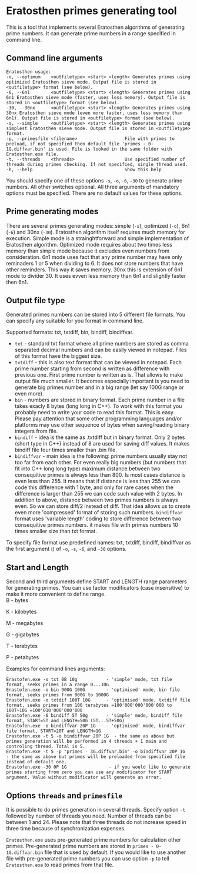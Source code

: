 # Eratosthen primes generating tool
This is a tool that implements several Eratosthen algorithms of generating prime numbers.
It can generate prime numbers in a range specified in command line.

## Command line arguments
```
Eratosthen usage:
-o, --optimum    <outfiletype> <start> <length> Generates primes using optimized Eratosthen sieve mode. Output file is stored in <outfiletype> format (see below).
-6, --6n1        <outfiletype> <start> <length> Generates primes using 6n1 Eratosthen sieve mode (faster, uses less memory). Output file is stored in <outfiletype> format (see below).
-30, --30nx      <outfiletype> <start> <length> Generates primes using 30nx Eratosthen sieve mode (even more faster, uses less memory than 6n1). Output file is stored in <outfiletype> format (see below).
-s, --simple     <outfiletype> <start> <length> Generates primes using simplest Eratosthen sieve mode. Output file is stored in <outfiletype> format.
-p, --primesfile <filename>                  File with primes to preload, if not specified then default file 'primes - 0-1G.diffvar.bin' is used. File is looked in the same folder with Eratosthen.exe file.
-t, --threads    <threads>                   Use specified number of threads during primes checking. If not specified, single thread used. 
-h, --help                                   Show this help
```
You should specify one of these options ```-s```, ```-o```, ```-6```, ```-30``` to generate prime numbers. All other switches optional.
All three arguments of mandatory options must be specified. There are no default values for these options.

## Prime generating modes
There are several primes generating modes: simple (```-s```), optimized (```-o```), 6n1 (```-6```) and 30nx (```-30```).
Eratosthen algorithm itself requires much memory for execution.
Simple mode is a strainghtforward and simple implementation of Eratosthen algorithm.
Optimized mode requires about two times less memory than simple mode because it excludes even numbers from consideration.
6n1 mode uses fact that any prime number may have only reminaders 1 or 5 when dividing to 6. It does not store numbers that have other reminders. This way it saves memory.
30nx this is extension of 6n1 mode to divider 30. It uses evven less memory than 6n1 and slightly faster then 6n1.

## Output file type
Generated primes numbers can be stored into 5 different file formats. 
You can specify any suitable for you format in command line.

Supported formats: txt, txtdiff, bin, bindiff, bindiffvar.
- ```txt``` - standard txt format where all prime numbers are stored as comma separated decimal numbers and can be easily viewed in notepad. Files of this format have the biggest size.
- ```txtdiff``` - this is also text format that can be viewed in notepad. Each prime number starting from second is written as difference with previous one. First prime number is written as is. 
That allows to make output file much smaller. It becomes especially important is you need to generate big primes number and in a big range (let say 100G range or even more).
- ```bin``` - numbers are stored in binary format. Each prime number in a file takes exacly 8 bytes (long long in C++). To work with this format you probably need to write your code to read this format. This is easy. 
Please pay attention that some other programming languages and/or platforms may use other sequence of bytes when saving/reading binary integers from file. 
- ```bindiff``` - idea is the same as .txtdiff but in binary format. Only 2 bytes (short type in C++) instead of 8 are used for saving diff values. It makes bindiff file four times smaller than .bin file.
- ```bindiffvar``` - main idea is the following: prime numbers usually stay not too far from each other. For even really big numbers (but numbers that fit into C++ long long type) maximum distance between two consequitive primes is always less than 800. 
Is most cases distance is even less than 255. It means that if distance is less than 255 we can code this difference with 1 byte, and only for rare cases when the difference is larger than 255 we can code such value with 2 bytes. 
In addition to above, distance between two primes numbers is always even. So we can store diff/2 instead of diff. 
That idea allows us to create even more 'compressed' format of storing such numbers. ```bindiffvar``` format uses 'variable length' coding to store difference between two consequitive primes numbers.
it makes file with primes numbers 10 times smaller size than txt format.

To specify file format use predefined names: txt, txtdiff, bindiff, bindiffvar as the first argument (<outfiletype>) of ```-o```, ```-s```, ```-6```, and ```-30``` options.

## Start and Length
Second and third arguments define START and LENGTH range parameters for generating primes.
You can use factor modificators (case insensitive) to make it more convenient to define range. <br>
B - bytes

K - kilobytes

M - megabytes

G - gigabytes

T - terabytes

P - petabytes

Examples for command lines arguments:
```
Erastofen.exe -s txt 0B 10g           - 'simple' mode, txt file format, seeks primes in a range 0...10G 
Erastofen.exe -o bin 900G 100G        - 'optimised' mode, bin file format, seeks primes from 900G to 1000G
Erastofen.exe -o txtdif 100T 10G      - 'optimised' mode, txtdiff file format, seeks primes from 100 terabytes =100'000'000'000'000 to 100T+10G =100'010'000'000'000
Erastofen.exe -6 bindiff 5T 50g       - 'simple' mode, bindiff file format, START=5T and LENGTH=50G (5T...5T+50G)
Erastofen.exe -o bindiffvar 20P 1G    - 'optimised' mode, bindiffvar file format, START=20T and LENGTH=1G
Erastofen.exe -t 5 -o bindiffvar 20P 1G  - the same as above but primes generation will be performed in 4 threads + 1 main and controling thread. Total is 5.
Erastofen.exe -t 5 -p "primes - 3G.diffvar.bin" -o bindiffvar 20P 1G   - the same as above but primes will be preloaded from specified file instead of default one.
Erastofen.exe -30 0P 1G                - if you would like to generate primes starting from zero you can use any modificator for START argument. Value without modificator will generate an error.
```
## Options ```threads``` and ```primesfile```
It is possible to do primes generation in several threads.
Specify option ```-t``` followed by number of threads you need.
Number of threads can be between 1 and 24.
Please note that three threads do not increase speed in three time because of synchronization expenses.

```Eratosthen.exe``` uses pre-generated prime numbers for calculation other primes.
Pre-generated prime numbers are stored in ```primes - 0-1G.diffvar.bin``` file that is used by default.
If you would like to use another file with pre-generated prime numbers you can use option ```-p``` to tell ```Eratosthen.exe``` to read primes from that file.

